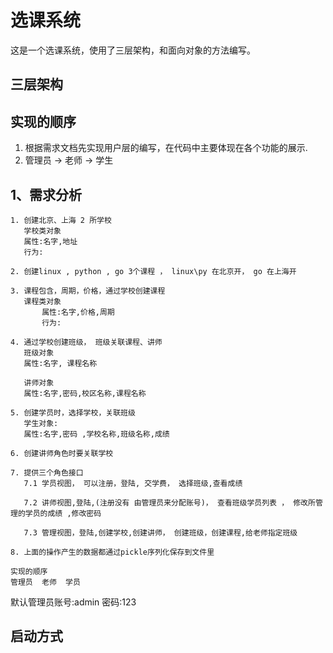 # 选课系统

这是一个选课系统，使用了三层架构，和面向对象的方法编写。

## 三层架构

## 实现的顺序

1. 根据需求文档先实现用户层的编写，在代码中主要体现在各个功能的展示.
2. 管理员 -> 老师 -> 学生

## 1、需求分析

```text
1. 创建北京、上海 2 所学校
   学校类对象
   属性:名字,地址
   行为:

2. 创建linux , python , go 3个课程 ， linux\py 在北京开， go 在上海开

3. 课程包含，周期，价格，通过学校创建课程 
   课程类对象
       属性:名字,价格,周期
       行为:

4. 通过学校创建班级， 班级关联课程、讲师
   班级对象
   属性:名字, 课程名称

   讲师对象
   属性:名字,密码,校区名称,课程名称

5. 创建学员时，选择学校，关联班级
   学生对象:
   属性:名字,密码 ,学校名称,班级名称,成绩

6. 创建讲师角色时要关联学校 

7. 提供三个角色接口
   7.1 学员视图， 可以注册，登陆, 交学费， 选择班级,查看成绩

   7.2 讲师视图,登陆,(注册没有 由管理员来分配账号)， 查看班级学员列表 ， 修改所管理的学员的成绩 ,修改密码

   7.3 管理视图，登陆,创建学校,创建讲师， 创建班级，创建课程,给老师指定班级

8. 上面的操作产生的数据都通过pickle序列化保存到文件里

实现的顺序
管理员  老师  学员
```

默认管理员账号:admin
密码:123

## 启动方式

